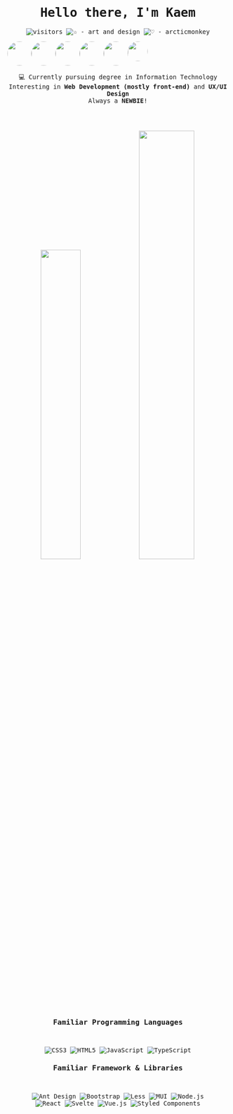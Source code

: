 <samp>
<div align="center">
  <h1>Hello there, I'm Kaem</h1>

  ![visitors](https://visitor-badge.laobi.icu/badge?page_id=santhitak)
  ![☆ - art and design](https://img.shields.io/badge/☆-art_and_design-ae7be7)
  ![♡ - arcticmonkey](https://img.shields.io/badge/♡-friends-ff4238)

  <div style="display: flex;">
    <img style="border-radius: 100%; width: auto; height: 55px;" src="https://64.media.tumblr.com/e78b88893fb384918c13a7aa25620e10/tumblr_py70v5sLGw1vjsn8so1_400.png"/>
    <img style="border-radius: 100%; width: auto; height: 55px;" src="https://64.media.tumblr.com/f5bbd598406a0d95f49b764d5f8adb36/896b75317b5d6d64-a2/s400x600/941e13f1958491e6adc9d17e98c5f40d4059f31a.png"/>
    <img style="border-radius: 100%; width: auto; height: 55px;" src="https://64.media.tumblr.com/5db483483776c2e58e9e64264937f736/96d0303552ce2386-87/s400x600/002ed07143291390485c281db70c7a6c29deefe4.png"/>
    <img style="border-radius: 100%; width: auto; height: 55px;" src="https://i.pinimg.com/originals/b2/ab/73/b2ab733fd16e143d2156c4b2f0ad90cf.png"/>
    <img style="border-radius: 100%; width: auto; height: 55px;" src="https://64.media.tumblr.com/d356f7606abff743ce8dccdee0d4c952/4c7827c23aac9a9f-4d/s1280x1920/bab6a1f300ce0e9ba5272ebf311c286a6cdde2b9.jpg"/>
    <img style="border-radius: 100%; width: auto; height: 45px;" src="https://img.wattpad.com/ff2ea011b0145a078cde93c25852f2e7835ae51b/68747470733a2f2f73332e616d617a6f6e6177732e636f6d2f776174747061642d6d656469612d736572766963652f53746f7279496d6167652f30694a6c356e64733069547756773d3d2d3130302e313638373637336539366332306336323737313837353239333234312e6a7067?s=fit&w=720&h=720"/>
  </div>
</div>

<br>

<div align="center">
 💻 Currently pursuing degree in Information Technology <br>
 Interesting in <b>Web Development (mostly front-end)</b> and <b>UX/UI Design</b>
  <br> Always a <b>NEWBIE</b>!

<br><br>
  <div display="flex">
    <img src="https://github-readme-stats.vercel.app/api?username=santhitak&show_icons=true&theme=tokyonight" width="42.5%"/>
    <img src="https://github-readme-stats.vercel.app/api/top-langs/?username=santhitak&theme=tokyonight&layout=compact&card_width=445" width="50%" />
  </div>
</div>

<br><br>

  <div align="center" width='20%'>
    <h3><strong>Familiar Programming Languages</strong></h3>&nbsp;&nbsp;
    
![CSS3](https://img.shields.io/badge/css3-%231572B6.svg?logo=css3&logoColor=white&style=for-the-badge)
![HTML5](https://img.shields.io/badge/html5-%23E34F26.svg?logo=html5&logoColor=white&style=for-the-badge)
![JavaScript](https://img.shields.io/badge/javascript-%23323330.svg?logo=javascript&logoColor=%23F7DF1E&style=for-the-badge)
![TypeScript](https://img.shields.io/badge/typescript-%23007ACC.svg?logo=typescript&logoColor=white&style=for-the-badge)
  </div>
  
  <div align="center" width='20%'>
    <h3><strong>Familiar Framework & Libraries</strong></h3>&nbsp;&nbsp;

![Ant Design](https://img.shields.io/badge/-AntDesign-%230170FE?logo=ant-design&logoColor=white&style=for-the-badge)
![Bootstrap](https://img.shields.io/badge/bootstrap-%23563D7C.svg?logo=bootstrap&logoColor=white&style=for-the-badge)
![Less](https://img.shields.io/badge/less-2B4C80?logo=less&logoColor=white&style=for-the-badge)
![MUI ](https://img.shields.io/badge/MUI-%230081CB.svg?logo=material-ui&logoColor=white&style=for-the-badge)
![Node.js ](https://img.shields.io/badge/node.js-6DA55F?logo=node.js&logoColor=white&style=for-the-badge)
    <br/>
![React](https://img.shields.io/badge/react-%2320232a.svg?logo=react&logoColor=%2361DAFB&style=for-the-badge)
![Svelte](https://img.shields.io/badge/svelte-%23f1413d.svg?logo=svelte&logoColor=white&style=for-the-badge)
![Vue.js](https://img.shields.io/badge/vuejs-%2335495e.svg?logo=vuedotjs&logoColor=%234FC08D&style=for-the-badge)
![Styled Components](https://img.shields.io/badge/styled--components-DB7093?logo=styled-components&logoColor=white&style=for-the-badge)
  </div>
  <div align="center">
    <!--<img src="/img/php.svg" height="30" />&nbsp;&nbsp;
    <img src="/img/c.svg" height="30" />&nbsp;&nbsp;
    <img src="/img/python.svg" height="30" />&nbsp;&nbsp;-->
  </div>
  <!--
  <div align="center">
    <p><samp><strong>Tools</strong></samp><p>
    <img src="/img/figma.svg" height="30" />&nbsp;&nbsp;
    <img src="/img/adobe-illustrator.svg" height="30" />&nbsp;&nbsp;
    <img src="/img/adobe-photoshop.svg" height="30" />&nbsp;&nbsp;
  </div> -->
